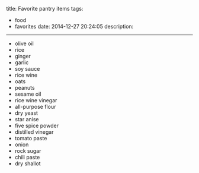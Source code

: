 title: Favorite pantry items
tags:
  - food
  - favorites
date: 2014-12-27 20:24:05
description:
---

- olive oil
- rice
- ginger
- garlic
- soy sauce
- rice wine
- oats
- peanuts
- sesame oil
- rice wine vinegar
- all-purpose flour
- dry yeast
- star anise
- five spice powder
- distilled vinegar
- tomato paste
- onion
- rock sugar
- chili paste
- dry shallot
